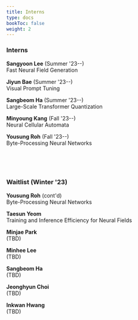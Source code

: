 ```yaml
---
title: Interns
type: docs
bookToc: false
weight: 2
---
```


### **Interns**  
**Sangyoon Lee** (Summer '23--)  
Fast Neural Field Generation  

**Jiyun Bae** (Summer '23--)  
Visual Prompt Tuning  

**Sangbeom Ha** (Summer '23--)  
Large-Scale Transformer Quantization  

**Minyoung Kang** (Fall '23--)  
Neural Cellular Automata  

**Yousung Roh** (Fall '23--)  
Byte-Processing Neural Networks


  
&nbsp;  

&nbsp;

### **Waitlist (Winter '23)**
**Yousung Roh** (cont'd)  
Byte-Processing Neural Networks

**Taesun Yeom**  
Training and Inference Efficiency for Neural Fields

**Minjae Park**  
(TBD)

**Minhee Lee**  
(TBD)

**Sangbeom Ha**  
(TBD)

**Jeonghyun Choi**  
(TBD)

**Inkwan Hwang**  
(TBD)
